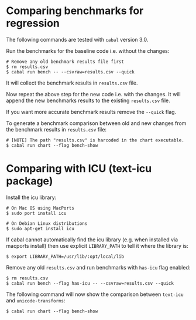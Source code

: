# Comparing benchmarks for regression

The following commands are tested with `cabal` version 3.0.

Run the benchmarks for the baseline code i.e. without the changes:

```
# Remove any old benchmark results file first
$ rm results.csv
$ cabal run bench -- --csvraw=results.csv --quick
```

It will collect the benchmark results in `results.csv` file.

Now repeat the above step for the new code i.e. with the changes.
It will append the new benchmarks results to the existing `results.csv` file.

If you want more accurate benchmark results remove the `--quick` flag.

To generate a benchmark comparison between old and new changes from the
benchmark results in `results.csv` file:

```
# [NOTE] The path "results.csv" is harcoded in the chart executable.
$ cabal run chart --flag bench-show
```

# Comparing with ICU (text-icu package)

Install the icu library:

```
# On Mac OS using MacPorts
$ sudo port install icu

# On Debian Linux distributions
$ sudo apt-get install icu
```

If cabal cannot automatically find the icu library (e.g. when installed
via macports install) then use explicit `LIBRARY_PATH` to tell it where
the library is:

```
$ export LIBRARY_PATH=/usr/lib/:opt/local/lib
```

Remove any old `results.csv` and run benchmarks with `has-icu` flag enabled:

```
$ rm results.csv
$ cabal run bench --flag has-icu -- --csvraw=results.csv --quick
```

The following command will now show the comparison between `text-icu` and
`unicode-transforms`:

```
$ cabal run chart --flag bench-show
```
